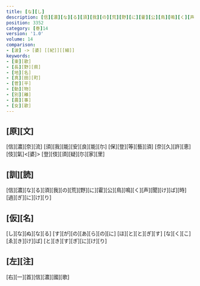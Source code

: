 ```yaml
---
title: [な][し]
description: [信][濃][な][る][須][我][の][荒][野][に][霍][公][鳥][鳴][く][声][聞][け][ば][時][過][ぎ][に][け][り]
position: 3352
category: [巻]14
version: '1.0'
volume: 14
comparison:
- [波] -> [婆] [[紀]][[細]]
keywords:
- [東][歌]
- [長][野][県]
- [地][名]
- [真][田][町]
- [菅][平]
- [動][物]
- [別][離]
- [農][事]
- [女][歌]
---
```


## [原][文]

[信][濃][奈][流] [須][我][能][安][良][能][尓] [保][登][等][藝][須] [奈][久][許][恵][伎][氣]<[婆]> [登][伎][須][疑][尓][家][里]

## [訓][読]

[信][濃][な][る][須][我][の][荒][野][に][霍][公][鳥][鳴][く][声][聞][け][ば][時][過][ぎ][に][け][り]

## [仮][名]

[し][な][ぬ][な][る] [す][が][の][あ][ら][の][に] [ほ][と][と][ぎ][す] [な][く][こ][ゑ][き][け][ば] [と][き][す][ぎ][に][け][り]

## [左][注]

[右][一][首][信][濃][國][歌]
